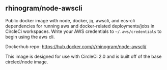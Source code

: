 ## rhinogram/node-awscli
Public docker image with node, docker, jq, awscli, and ecs-cli dependencies for running aws and docker-related deployments/jobs in CircleCi workspaces. Write your AWS credentials to `~/.aws/credentials`
to begin using the aws cli.

Dockerhub repo: https://hub.docker.com/r/rhinogram/node-awscli/

This image is designed for use with CircleCi 2.0 and is built off of the base circleci/node image.
